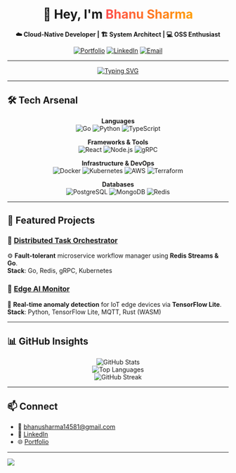 <!-- Profile Header -->
<div align="center">

# 👋 Hey, I'm <span style="background: linear-gradient(90deg, #FF4D4D, #FF9E00); -webkit-background-clip: text; color: transparent;">Bhanu Sharma</span>  
**☁️ Cloud-Native Developer | 🏗 System Architect | 💻 OSS Enthusiast**

[![Portfolio](https://img.shields.io/badge/🌐%20Portfolio-bhanu.tech-FF4D4D?style=for-the-badge&logo=googlechrome&logoColor=white)](https://bhanu.tech)
[![LinkedIn](https://img.shields.io/badge/LinkedIn-BhanuSharma-0A66C2?style=for-the-badge&logo=linkedin&logoColor=white)](https://linkedin.com/in/bhanu-sharma-dev)
[![Email](https://img.shields.io/badge/Email-bhanusharma14581@gmail.com-D14836?style=for-the-badge&logo=gmail&logoColor=white)](mailto:bhanusharma14581@gmail.com)

---

<!-- Typing Animation -->
[![Typing SVG](https://readme-typing-svg.herokuapp.com?font=Fira+Code&weight=500&size=22&pause=1000&color=FF4D4D&center=true&vCenter=true&width=600&lines=🚀+Building+Scalable+Distributed+Systems;⚡+DevOps+%26+Cloud+Enthusiast;🤝+Open+Source+Contributor)](https://git.io/typing-svg)

</div>

---

## 🛠 Tech Arsenal

<div align="center">

**Languages**  
![Go](https://img.shields.io/badge/Go-00ADD8?style=for-the-badge&logo=go&logoColor=white)
![Python](https://img.shields.io/badge/Python-3776AB?style=for-the-badge&logo=python&logoColor=white)
![TypeScript](https://img.shields.io/badge/TypeScript-3178C6?style=for-the-badge&logo=typescript&logoColor=white)

**Frameworks & Tools**  
![React](https://img.shields.io/badge/React-61DAFB?style=for-the-badge&logo=react&logoColor=black)
![Node.js](https://img.shields.io/badge/Node.js-339933?style=for-the-badge&logo=nodedotjs&logoColor=white)
![gRPC](https://img.shields.io/badge/gRPC-4285F4?style=for-the-badge&logo=grpc&logoColor=white)

**Infrastructure & DevOps**  
![Docker](https://img.shields.io/badge/Docker-2496ED?style=for-the-badge&logo=docker&logoColor=white)
![Kubernetes](https://img.shields.io/badge/Kubernetes-326CE5?style=for-the-badge&logo=kubernetes&logoColor=white)
![AWS](https://img.shields.io/badge/AWS-232F3E?style=for-the-badge&logo=amazonaws&logoColor=white)
![Terraform](https://img.shields.io/badge/Terraform-7B42BC?style=for-the-badge&logo=terraform&logoColor=white)

**Databases**  
![PostgreSQL](https://img.shields.io/badge/PostgreSQL-4169E1?style=for-the-badge&logo=postgresql&logoColor=white)
![MongoDB](https://img.shields.io/badge/MongoDB-47A248?style=for-the-badge&logo=mongodb&logoColor=white)
![Redis](https://img.shields.io/badge/Redis-DC382D?style=for-the-badge&logo=redis&logoColor=white)

</div>

---

## 🚀 Featured Projects

### 🔁 [Distributed Task Orchestrator](https://github.com/Bhanu-Sharma-7/task-orchestrator)  
⚙️ **Fault-tolerant** microservice workflow manager using **Redis Streams & Go**.  
**Stack**: Go, Redis, gRPC, Kubernetes

### 🧠 [Edge AI Monitor](https://github.com/Bhanu-Sharma-7/edge-ai-monitor)  
🤖 **Real-time anomaly detection** for IoT edge devices via **TensorFlow Lite**.  
**Stack**: Python, TensorFlow Lite, MQTT, Rust (WASM)

---

## 📊 GitHub Insights

<div align="center">

![GitHub Stats](https://github-readme-stats.vercel.app/api?username=Bhanu-Sharma-7&show_icons=true&theme=radical&hide_border=true&count_private=true)  
![Top Languages](https://github-readme-stats.vercel.app/api/top-langs/?username=Bhanu-Sharma-7&layout=compact&theme=radical&hide_border=true)  
![GitHub Streak](https://streak-stats.demolab.com?user=Bhanu-Sharma-7&theme=radical&hide_border=true)

</div>

---

## 📫 Connect

- 📧 [bhanusharma14581@gmail.com](mailto:bhanusharma14581@gmail.com)  
- 💼 [LinkedIn](https://linkedin.com/in/bhanu-sharma-dev)  
- 🌐 [Portfolio](https://bhanu.tech)

---

<!-- Footer -->
<img src="https://capsule-render.vercel.app/api?type=waving&color=FF4D4D&height=100&section=footer"/>